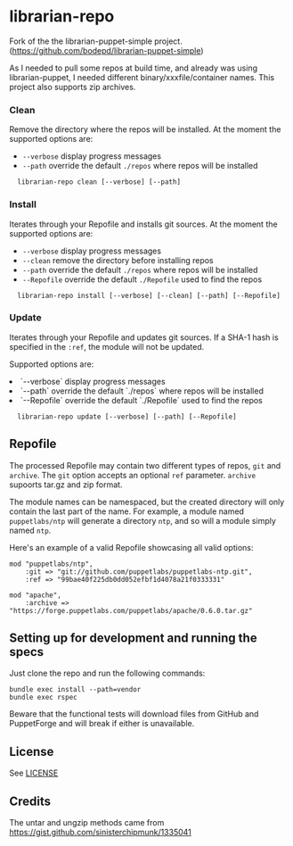 # librarian-repo

Fork of the the librarian-puppet-simple project. (https://github.com/bodepd/librarian-puppet-simple)

As I needed to pull some repos at build time, and already was using librarian-puppet,
I needed different binary/xxxfile/container names. This project also supports zip archives.

### Clean
Remove the directory where the repos will be installed. At the moment the supported options are:
* `--verbose` display progress messages
* `--path` override the default `./repos` where repos will be installed

```
  librarian-repo clean [--verbose] [--path]
```

### Install
Iterates through your Repofile and installs git sources. At the moment the supported options are:
* `--verbose` display progress messages
* `--clean` remove the directory before installing repos
* `--path` override the default `./repos` where repos will be installed
* `--Repofile` override the default `./Repofile` used to find the repos

```
  librarian-repo install [--verbose] [--clean] [--path] [--Repofile]
```

### Update
Iterates through your Repofile and updates git sources. If a SHA-1 hash is specified in the `:ref`, the module will not be updated.

Supported options are:<br/>
<li>`--verbose` display progress messages</li>
<li>`--path` override the default `./repos` where repos will be installed</li>
<li> `--Repofile` override the default `./Repofile` used to find the repos</li>

```
  librarian-repo update [--verbose] [--path] [--Repofile]
```

## Repofile
The processed Repofile may contain two different types of repos, `git` and `archive`. The `git` option accepts an optional `ref` parameter.
`archive` supoorts tar.gz and zip format.

The module names can be namespaced, but the created directory will only contain the last part of the name. For example, a module named `puppetlabs/ntp` will generate a directory `ntp`, and so will a module simply named `ntp`.

Here's an example of a valid Repofile showcasing all valid options:

```
mod "puppetlabs/ntp",
    :git => "git://github.com/puppetlabs/puppetlabs-ntp.git",
    :ref => "99bae40f225db0dd052efbf1d4078a21f0333331"

mod "apache",
    :archive => "https://forge.puppetlabs.com/puppetlabs/apache/0.6.0.tar.gz"
```

## Setting up for development and running the specs
Just clone the repo and run the following commands:
```
bundle exec install --path=vendor
bundle exec rspec
```

Beware that the functional tests will download files from GitHub and PuppetForge and will break if either is unavailable.

## License

See [LICENSE](/LICENSE)

## Credits
The untar and ungzip methods came from https://gist.github.com/sinisterchipmunk/1335041